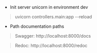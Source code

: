 - Init server unicorn in environment dev
> uvicorn controllers.main:app --reload


- Path documentation paths
> Swagger: http://localhost:8000/docs

> Redoc: http://localhost:8000/redoc